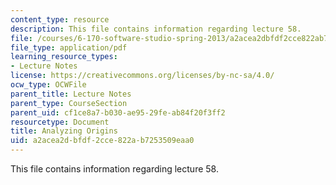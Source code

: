 ```yaml
---
content_type: resource
description: This file contains information regarding lecture 58.
file: /courses/6-170-software-studio-spring-2013/a2acea2dbfdf2cce822ab7253509eaa0_MIT6_170S13_58-anal-ogn.pdf
file_type: application/pdf
learning_resource_types:
- Lecture Notes
license: https://creativecommons.org/licenses/by-nc-sa/4.0/
ocw_type: OCWFile
parent_title: Lecture Notes
parent_type: CourseSection
parent_uid: cf1ce8a7-b030-ae95-29fe-ab84f20f3ff2
resourcetype: Document
title: Analyzing Origins
uid: a2acea2d-bfdf-2cce-822a-b7253509eaa0
---
```

This file contains information regarding lecture 58.